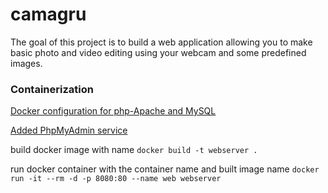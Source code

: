 # camagru
The goal of this project is to build a web application  allowing you to make basic photo and video editing using your webcam and some predefined images.

### Containerization
[Docker configuration for php-Apache and MySQL](https://doc4dev.com/en/create-a-web-site-php-apache-mysql-in-5-minutes-with-docker/)

[Added PhpMyAdmin service](https://hub.docker.com/r/phpmyadmin/phpmyadmin/)

build docker image with name
`docker build -t webserver .`

run docker container with the container name and built image name
`docker run -it --rm -d -p 8080:80 --name web webserver`
